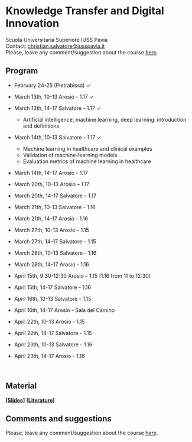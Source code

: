 # Knowledge Transfer and Digital Innovation

Scuola Universitaria Superiore IUSS Pavia
<br>
Contact: christian.salvatore@iusspavia.it
<br>
Please, leave any comment/suggestion about the course [here](TBD).

## Program
* February 24-25 (Pietrabissa) ✓
  
* March 13th, 10-13 Arosio - 1.17 ✓
  
* March 13th, 14-17 Salvatore - 1.17 ✓
    * Artificial intelligence, machine learning, deep learning: introduction and definitions
      
* March 14th, 10-13 Salvatore - 1.17 ✓
   * Machine learning in healthcare and clinical examples
   * Validation of machine-learning models
   * Evaluation metrics of machine learning in healthcare
     
* March 14th, 14-17 Arosio - 1.17
  
* March 20th, 10-13 Arosio – 1.17
  
* March 20th, 14-17 Salvatore – 1.17
  
* March 21th, 10-13 Salvatore - 1.16
  
* March 21th, 14-17 Arosio - 1.16
  
* March 27th, 10-13 Arosio – 1.15
  
* March 27th, 14-17 Salvatore – 1.15
  
* March 28th, 10-13 Salvatore - 1.16
  
* March 28th, 14-17 Arosio - 1.16
  
* April 15th, 9:30-12:30 Arosio – 1.15 (1.16 from 11 to 12:30)
  
* April 15th, 14-17 Salvatore  - 1.16
  
* April 16th, 10-13 Salvatore - 1.15
  
* April 16th, 14-17 Arosio - Sala del Camino
  
* April 22th, 10-13 Arosio - 1.15
  
* April 22th, 14-17 Salvatore - 1.15
  
* April 23th, 10-13 Salvatore - 1.16
  
* April 23th, 14-17 Arosio - 1.16

<br>

## Material
[__[Slides]__](https://drive.google.com/drive/folders/1t_AXmkEUzHy-lLjT3y7KBLnH9jUY4q7Y?usp=sharing)
[__[Literature]__](TBD)

## Comments and suggestions
Please, leave any comment/suggestion about the course [here](TBD).
